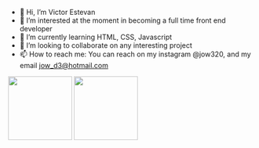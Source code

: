 - 👋 Hi, I’m Victor Estevan
- 👀 I’m interested at the moment in becoming a full time front end developer
- 🌱 I’m currently learning HTML, CSS, Javascript
- 💞️ I’m looking to collaborate on any interesting project
- 📫 How to reach me: You can reach on my instagram @jow320, and my email jow_d3@hotmail.com

<img height="130em" src="https://github-readme-stats.vercel.app/api?username=jow320&theme=vue-dark&show_icons=true"  />
<img height="130em" src="https://github-readme-stats.vercel.app/api/top-langs/?username=jow320&theme=vue-dark&layout=compact" />

<!---
jow320/jow320 is a ✨ special ✨ repository because its `README.md` (this file) appears on your GitHub profile.
You can click the Preview link to take a look at your changes.
--->
